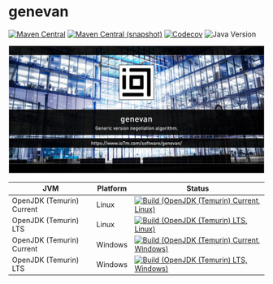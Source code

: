 genevan
===

[![Maven Central](https://img.shields.io/maven-central/v/com.io7m.genevan/com.io7m.genevan.svg?style=flat-square)](http://search.maven.org/#search%7Cga%7C1%7Cg%3A%22com.io7m.genevan%22)
[![Maven Central (snapshot)](https://img.shields.io/nexus/s/com.io7m.genevan/com.io7m.genevan?server=https%3A%2F%2Fs01.oss.sonatype.org&style=flat-square)](https://s01.oss.sonatype.org/content/repositories/snapshots/com/io7m/genevan/)
[![Codecov](https://img.shields.io/codecov/c/github/io7m-com/genevan.svg?style=flat-square)](https://codecov.io/gh/io7m-com/genevan)
![Java Version](https://img.shields.io/badge/21-java?label=java&color=e6c35c)

![com.io7m.genevan](./src/site/resources/genevan.jpg?raw=true)

| JVM | Platform | Status |
|-----|----------|--------|
| OpenJDK (Temurin) Current | Linux | [![Build (OpenJDK (Temurin) Current, Linux)](https://img.shields.io/github/actions/workflow/status/io7m-com/genevan/main.linux.temurin.current.yml)](https://www.github.com/io7m-com/genevan/actions?query=workflow%3Amain.linux.temurin.current)|
| OpenJDK (Temurin) LTS | Linux | [![Build (OpenJDK (Temurin) LTS, Linux)](https://img.shields.io/github/actions/workflow/status/io7m-com/genevan/main.linux.temurin.lts.yml)](https://www.github.com/io7m-com/genevan/actions?query=workflow%3Amain.linux.temurin.lts)|
| OpenJDK (Temurin) Current | Windows | [![Build (OpenJDK (Temurin) Current, Windows)](https://img.shields.io/github/actions/workflow/status/io7m-com/genevan/main.windows.temurin.current.yml)](https://www.github.com/io7m-com/genevan/actions?query=workflow%3Amain.windows.temurin.current)|
| OpenJDK (Temurin) LTS | Windows | [![Build (OpenJDK (Temurin) LTS, Windows)](https://img.shields.io/github/actions/workflow/status/io7m-com/genevan/main.windows.temurin.lts.yml)](https://www.github.com/io7m-com/genevan/actions?query=workflow%3Amain.windows.temurin.lts)|
